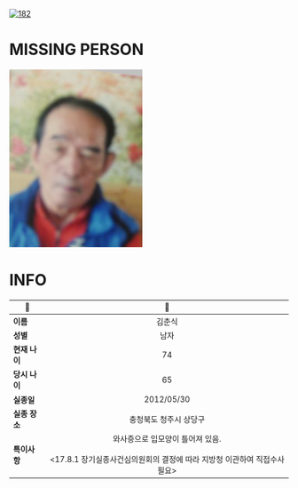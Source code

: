 [![182](https://img.shields.io/badge/%EC%8B%A4%EC%A2%85%EC%8B%A0%EA%B3%A0%EB%8A%94%20%EA%B5%AD%EB%B2%88%EC%97%86%EC%9D%B4-182-blue)](http://safe182.go.kr/index.do)

# MISSING PERSON

<img src="./missing_person.jpg">

# INFO

|🔑|💎|
|--|:--:|
|**이름**|김춘식|
|**성별**|남자|
|**현재 나이**|74|
|**당시 나이**|65|
|**실종일**|2012/05/30|
|**실종 장소**|충청북도 청주시 상당구 |
|**특이사항**|와사증으로 입모양이 틀어져 있음.</br></br><17.8.1 장기실종사건심의원회의 결정에 따라 지방청 이관하여 직접수사 필요>|
